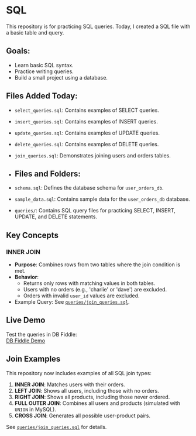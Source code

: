 # SQL
This repository is for practicing SQL queries. Today, I created a SQL file with a basic table and query.

## Goals:
- Learn basic SQL syntax.
- Practice writing queries.
- Build a small project using a database.

## Files Added Today:
- `select_queries.sql`: Contains examples of SELECT queries.
- `insert_queries.sql`: Contains examples of INSERT queries.
- `update_queries.sql`: Contains examples of UPDATE queries.
- `delete_queries.sql`: Contains examples of DELETE queries.
- `join_queries.sql`: Demonstrates joining users and orders tables.

- ## Files and Folders:
- `schema.sql`: Defines the database schema for `user_orders_db`.
- `sample_data.sql`: Contains sample data for the `user_orders_db` database.
- `queries/`: Contains SQL query files for practicing SELECT, INSERT, UPDATE, and DELETE statements.

## Key Concepts

### INNER JOIN
- **Purpose**: Combines rows from two tables where the join condition is met.
- **Behavior**:
  - Returns only rows with matching values in both tables.
  - Users with no orders (e.g., 'charlie' or 'dave') are excluded.
  - Orders with invalid `user_id` values are excluded.
- Example Query: See [`queries/join_queries.sql`](queries/join_queries.sql).

## Live Demo
Test the queries in DB Fiddle:  
[DB Fiddle Demo](https://www.db-fiddle.com/f/w8Xr3qnK698GUitwZ7hHZN/1)

## Join Examples
This repository now includes examples of all SQL join types:
1. **INNER JOIN**: Matches users with their orders.
2. **LEFT JOIN**: Shows all users, including those with no orders.
3. **RIGHT JOIN**: Shows all products, including those never ordered.
4. **FULL OUTER JOIN**: Combines all users and products (simulated with `UNION` in MySQL).
5. **CROSS JOIN**: Generates all possible user-product pairs.

See [`queries/join_queries.sql`](queries/join_queries.sql) for details.
